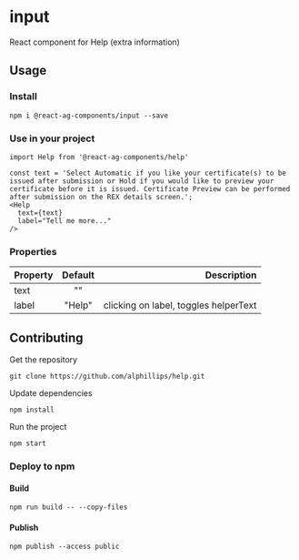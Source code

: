 # input

React component for Help (extra information)

## Usage

### Install
```
npm i @react-ag-components/input --save
```
### Use in your project
```
import Help from '@react-ag-components/help'
```

```
const text = 'Select Automatic if you like your certificate(s) to be issued after submission or Hold if you would like to preview your certificate before it is issued. Certificate Preview can be performed after submission on the REX details screen.';
<Help
  text={text}
  label="Tell me more..."
/>
```

### Properties

| Property    | Default       | Description                                |
| --------    |:-------------:|-------------------------------------------:|
| text        | ""            |                                            |
| label       | "Help"        |    clicking on label, toggles helperText   |


## Contributing

Get the repository
```
git clone https://github.com/alphillips/help.git
```

Update dependencies
```
npm install
```

Run the project
```
npm start
```

### Deploy to npm
#### Build
`npm run build -- --copy-files`

#### Publish
`npm publish --access public`
